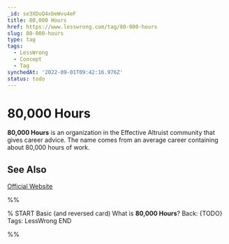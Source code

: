 ```yaml
---
_id: se3XDuQ4xbeWvu4eF
title: 80,000 Hours
href: https://www.lesswrong.com/tag/80-000-hours
slug: 80-000-hours
type: tag
tags:
  - LessWrong
  - Concept
  - Tag
synchedAt: '2022-09-01T09:42:16.976Z'
status: todo
---
```


# 80,000 Hours

**80,000 Hours** is an organization in the Effective Altruist community that gives career advice. The name comes from an average career containing about 80,000 hours of work.

## See Also

[Official Website](https://80000hours.org/)


%%

% START
Basic (and reversed card)
What is **80,000 Hours**?
Back: {TODO}
Tags: LessWrong
END

%%
	

